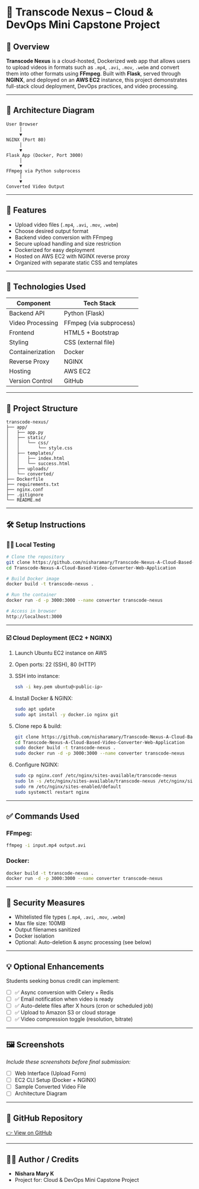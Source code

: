 # 🎥 Transcode Nexus – Cloud & DevOps Mini Capstone Project

## 📌 Overview

**Transcode Nexus** is a cloud-hosted, Dockerized web app that allows users to upload videos in formats such as `.mp4`, `.avi`, `.mov`, `.webm` and convert them into other formats using **FFmpeg**. Built with **Flask**, served through **NGINX**, and deployed on an **AWS EC2** instance, this project demonstrates full-stack cloud deployment, DevOps practices, and video processing.

---

## 🏮 Architecture Diagram

```
User Browser
     │
     ▼
NGINX (Port 80)
     │
     ▼
Flask App (Docker, Port 3000)
     │
     ▼
FFmpeg via Python subprocess
     │
     ▼
Converted Video Output
```

---

## 🚀 Features

* Upload video files (`.mp4`, `.avi`, `.mov`, `.webm`)
* Choose desired output format
* Backend video conversion with FFmpeg
* Secure upload handling and size restriction
* Dockerized for easy deployment
* Hosted on AWS EC2 with NGINX reverse proxy
* Organized with separate static CSS and templates

---

## 🔧 Technologies Used

| Component        | Tech Stack              |
| ---------------- | ----------------------- |
| Backend API      | Python (Flask)          |
| Video Processing | FFmpeg (via subprocess) |
| Frontend         | HTML5 + Bootstrap       |
| Styling          | CSS (external file)     |
| Containerization | Docker                  |
| Reverse Proxy    | NGINX                   |
| Hosting          | AWS EC2                 |
| Version Control  | GitHub                  |

---

## 📂 Project Structure

```
transcode-nexus/
├── app/
│   ├── app.py
│   ├── static/
│   │   └── css/
│   │       └── style.css
│   ├── templates/
│   │   ├── index.html
│   │   └── success.html
│   ├── uploads/
│   └── converted/
├── Dockerfile
├── requirements.txt
├── nginx.conf
├── .gitignore
└── README.md
```

---

## 🛠️ Setup Instructions

### 🧑‍💻 Local Testing

```bash
# Clone the repository
git clone https://github.com/nisharamary/Transcode-Nexus-A-Cloud-Based-Video-Converter-Web-Application.git
cd Transcode-Nexus-A-Cloud-Based-Video-Converter-Web-Application

# Build Docker image
docker build -t transcode-nexus .

# Run the container
docker run -d -p 3000:3000 --name converter transcode-nexus

# Access in browser
http://localhost:3000
```

---

### ☑️ Cloud Deployment (EC2 + NGINX)

1. Launch Ubuntu EC2 instance on AWS
2. Open ports: 22 (SSH), 80 (HTTP)
3. SSH into instance:

   ```bash
   ssh -i key.pem ubuntu@<public-ip>
   ```
4. Install Docker & NGINX:

   ```bash
   sudo apt update
   sudo apt install -y docker.io nginx git
   ```
5. Clone repo & build:

   ```bash
   git clone https://github.com/nisharamary/Transcode-Nexus-A-Cloud-Based-Video-Converter-Web-Application.git
   cd Transcode-Nexus-A-Cloud-Based-Video-Converter-Web-Application
   sudo docker build -t transcode-nexus .
   sudo docker run -d -p 3000:3000 --name converter transcode-nexus
   ```
6. Configure NGINX:

   ```bash
   sudo cp nginx.conf /etc/nginx/sites-available/transcode-nexus
   sudo ln -s /etc/nginx/sites-available/transcode-nexus /etc/nginx/sites-enabled/
   sudo rm /etc/nginx/sites-enabled/default
   sudo systemctl restart nginx
   ```

---

## ✅ Commands Used

### FFmpeg:

```bash
ffmpeg -i input.mp4 output.avi
```

### Docker:

```bash
docker build -t transcode-nexus .
docker run -d -p 3000:3000 --name converter transcode-nexus
```

---

## 🔐 Security Measures

* Whitelisted file types (`.mp4`, `.avi`, `.mov`, `.webm`)
* Max file size: 100MB
* Output filenames sanitized
* Docker isolation
* Optional: Auto-deletion & async processing (see below)

---

## 💡 Optional Enhancements

Students seeking bonus credit can implement:

* [ ] ✅ Async conversion with Celery + Redis
* [ ] ✅ Email notification when video is ready
* [ ] ✅ Auto-delete files after X hours (cron or scheduled job)
* [ ] ✅ Upload to Amazon S3 or cloud storage
* [ ] ✅ Video compression toggle (resolution, bitrate)

---

## 🖼️ Screenshots

*Include these screenshots before final submission:*

* [ ] Web Interface (Upload Form)
* [ ] EC2 CLI Setup (Docker + NGINX)
* [ ] Sample Converted Video File
* [ ] Architecture Diagram

---

## 🔗 GitHub Repository

[👉 View on GitHub](https://github.com/nisharamary/Transcode-Nexus-A-Cloud-Based-Video-Converter-Web-Application.git)

---

## 👩‍🏫 Author / Credits

* **Nishara Mary K**
* Project for: Cloud & DevOps Mini Capstone Project
